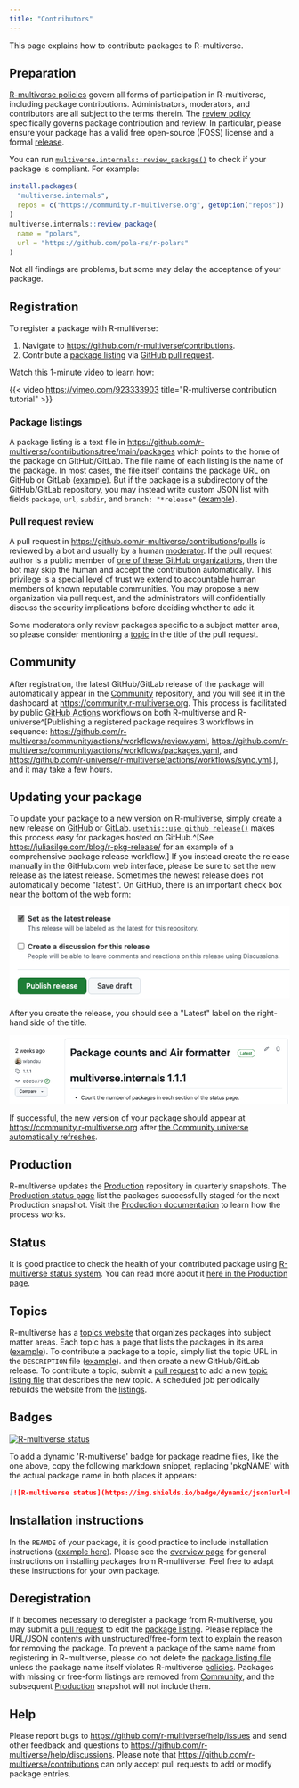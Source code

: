 ```yaml
---
title: "Contributors"
---
```


This page explains how to contribute packages to R-multiverse.

## Preparation

[R-multiverse policies](policies.md) govern all forms of participation in R-multiverse,
including package contributions.
Administrators, moderators, and contributors are all subject to the terms therein.
The [review policy](review.md) specifically governs package contribution and review.
In particular, please ensure your package has a valid free open-source (FOSS) license and a formal [release](https://docs.github.com/en/repositories/releasing-projects-on-github/about-releases).

You can run [`multiverse.internals::review_package()`](https://r-multiverse.org/multiverse.internals/reference/review_package.html) to check if your package is compliant.
For example:

```r
install.packages(
  "multiverse.internals",
  repos = c("https://community.r-multiverse.org", getOption("repos"))
)
multiverse.internals::review_package(
  name = "polars",
  url = "https://github.com/pola-rs/r-polars"
)
```

Not all findings are problems, but some may delay the acceptance of your package.

## Registration

To register a package with R-multiverse:

1. Navigate to <https://github.com/r-multiverse/contributions>.
1. Contribute a [package listing](https://github.com/r-multiverse/contributions/tree/main/packages) via
[GitHub pull request](https://docs.github.com/en/pull-requests/collaborating-with-pull-requests/proposing-changes-to-your-work-with-pull-requests/about-pull-requests).

Watch this 1-minute video to learn how:

{{< video https://vimeo.com/923333903 title="R-multiverse contribution tutorial" >}}

### Package listings

A package listing is a text file in <https://github.com/r-multiverse/contributions/tree/main/packages>
which points to the home of the package on GitHub/GitLab.
The file name of each listing is the name of the package.
In most cases, the file itself contains the package URL on GitHub or GitLab ([example](https://github.com/r-multiverse/contributions/blob/main/packages/polars)).
But if the package is a subdirectory of the GitHub/GitLab repository,
you may instead write custom JSON list with fields `package`, `url`, `subdir`, and `branch: "*release"` ([example](https://github.com/r-multiverse/contributions/blob/main/packages/arrow)).

### Pull request review

A pull request in <https://github.com/r-multiverse/contributions/pulls> is reviewed by a bot and usually by a human [moderator](governance.md#moderator).
If the pull request author is a public member of [one of these GitHub organizations](https://github.com/r-multiverse/contributions/blob/main/organizations), then the bot may skip the human and accept the contribution automatically.
This privilege is a special level of trust we extend to accountable human members of known reputable communities.
You may propose a new organization via pull request, and the administrators will confidentially discuss the security implications before deciding whether to add it.

Some moderators only review packages specific to a subject matter area,
so please consider mentioning a [topic](https://r-multiverse.org/topics/index.html)
in the title of the pull request.

## Community

After registration, the latest GitHub/GitLab release of the package will
automatically appear in the [Community](community.md) repository, and you will see it in the dashboard at <https://community.r-multiverse.org>.
This process is facilitated by public [GitHub Actions](https://github.com/features/actions) workflows on both R-multiverse and R-universe^[Publishing a registered package requires 3 workflows in sequence: <https://github.com/r-multiverse/community/actions/workflows/review.yaml>, <https://github.com/r-multiverse/community/actions/workflows/packages.yaml>, and <https://github.com/r-universe/r-multiverse/actions/workflows/sync.yml>.], and it may take a few hours.

## Updating your package

To update your package to a new version on R-multiverse, simply create a new release on [GitHub](https://docs.github.com/en/repositories/releasing-projects-on-github/about-releases) or [GitLab](https://docs.gitlab.com/user/project/releases/).
[`usethis::use_github_release()`](https://usethis.r-lib.org/reference/use_github_release.html) makes this process easy for packages hosted on GitHub.^[See <https://juliasilge.com/blog/r-pkg-release/> for an example of a comprehensive package release workflow.]
If you instead create the release manually in the GitHub.com web interface, please be sure to set the new release as the latest release.
Sometimes the newest release does not automatically become "latest".
On GitHub, there is an important check box near the bottom of the web form:

![](./images/latest-release-checkbox.png)

After you create the release, you should see a "Latest" label on the right-hand side of the title.

![](./images/latest-release-label.png)

If successful, the new version of your package should appear at <https://community.r-multiverse.org> after [the Community universe automatically refreshes](https://github.com/r-universe/r-multiverse/actions/workflows/sync.yml).

## Production

R-multiverse updates the [Production](production.qmd) repository in quarterly snapshots.
The [Production status page](https://r-multiverse.org/status/production.html) list the packages successfully staged for the next Production snapshot. 
Visit the [Production documentation](production.qmd) to learn how the process works.

## Status

It is good practice to check the health of your contributed package using [R-multiverse status system](https://r-multiverse.org/status/index.html).
You can read more about it [here in the Production page](production.qmd#status).

## Topics

R-multiverse has a [topics website](https://r-multiverse.org/topics/index.html) that organizes packages into subject matter areas.
Each topic has a page that lists the packages in its area ([example](https://r-multiverse.org/topics/bayesian.html)).
To contribute a package to a topic, simply list the topic URL in the `DESCRIPTION` file ([example](https://github.com/ropensci/stantargets/blob/db7d119ea0599eac3ce01a42bee27c9908754943/DESCRIPTION#L22)).
and then create a new GitHub/GitLab release.
To contribute a topic, submit a [pull request](https://github.com/r-multiverse/topics) to add a new [topic listing file](https://github.com/r-multiverse/topics/tree/main/topics) that describes the new topic.
A scheduled job periodically rebuilds the website from the [listings](https://github.com/r-multiverse/topics/tree/main/topics).

## Badges

[<img src="https://img.shields.io/badge/dynamic/json?url=https%3A%2F%2Fcommunity.r-multiverse.org%2Fapi%2Fpackages%2Fmirai&query=%24.Version&label=r-multiverse" alt="R-multiverse status" />](https://community.r-multiverse.org/mirai)

To add a dynamic 'R-multiverse' badge for package readme files, like the one above, copy the following markdown snippet, replacing 'pkgNAME' with the actual package name in both places it appears:

```md
[![R-multiverse status](https://img.shields.io/badge/dynamic/json?url=https%3A%2F%2Fcommunity.r-multiverse.org%2Fapi%2Fpackages%2FpkgNAME&query=%24.Version&label=r-multiverse)](https://community.r-multiverse.org/pkgNAME)
```

## Installation instructions

In the `REAMDE` of your package, it is good practice to include installation instructions ([example here](https://github.com/tidyverse/dplyr/blob/main/README.md#installation)).
Please see the [overview page](https://r-multiverse.org/overview.html#installing-packages) for general instructions on installing packages from R-multiverse.
Feel free to adapt these instructions for your own package.

## Deregistration

If it becomes necessary to deregister a package from R-multiverse, you may submit a
[pull request](https://docs.github.com/en/pull-requests/collaborating-with-pull-requests/proposing-changes-to-your-work-with-pull-requests/about-pull-requests)
to edit the [package listing](https://github.com/r-multiverse/contributions/tree/main/packages).
Please replace the URL/JSON contents with unstructured/free-form text to explain the reason for removing the package.
To prevent a package of the same name from registering in R-multiverse,
please do not delete the [package listing file](https://github.com/r-multiverse/contributions/tree/main/packages)
unless the package name itself violates R-multiverse [policies](policies.md).
Packages with missing or free-form listings are removed from [Community](community.md), and the subsequent [Production](production.qmd) snapshot will not include them. 

## Help

Please report bugs to <https://github.com/r-multiverse/help/issues> and send other feedback and questions to <https://github.com/r-multiverse/help/discussions>.
Please note that <https://github.com/r-multiverse/contributions> can only accept pull requests to add or modify package entries.
